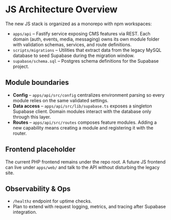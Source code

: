 # JS Architecture Overview

The new JS stack is organized as a monorepo with npm workspaces:

- `apps/api` – Fastify service exposing CMS features via REST. Each domain (auth, events, media, messaging) owns its own module folder with validation schemas, services, and route definitions.
- `scripts/migrations` – Utilities that extract data from the legacy MySQL database to seed Supabase during the migration window.
- `supabase/schema.sql` – Postgres schema definitions for the Supabase project.

## Module boundaries
- **Config** – `apps/api/src/config` centralizes environment parsing so every module relies on the same validated settings.
- **Data access** – `apps/api/src/lib/supabase.ts` exposes a singleton Supabase client. Domain modules interact with the database only through this layer.
- **Routes** – `apps/api/src/routes` composes feature modules. Adding a new capability means creating a module and registering it with the router.

## Frontend placeholder
The current PHP frontend remains under the repo root. A future JS frontend can live under `apps/web/` and talk to the API without disturbing the legacy site.

## Observability & Ops
- `/healthz` endpoint for uptime checks.
- Plan to extend with request logging, metrics, and tracing after Supabase integration.
